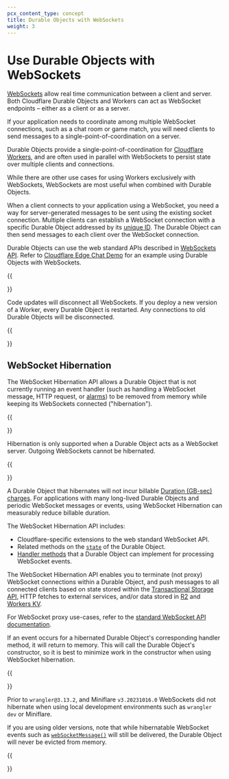 ```yaml
---
pcx_content_type: concept
title: Durable Objects with WebSockets
weight: 3
---
```


# Use Durable Objects with WebSockets

[WebSockets](/durable-objects/api/websockets/) allow real time communication between a client and server. Both Cloudflare Durable Objects and Workers can act as WebSocket endpoints – either as a client or as a server.

If your application needs to coordinate among multiple WebSocket connections, such as a chat room or game match, you will need clients to send messages to a single-point-of-coordination on a server.

Durable Objects provide a single-point-of-coordination for [Cloudflare Workers](/workers/), and are often used in parallel with WebSockets to persist state over multiple clients and connections.

While there are other use cases for using Workers exclusively with WebSockets, WebSockets are most useful when combined with Durable Objects.

When a client connects to your application using a WebSocket, you need a way for server-generated messages to be sent using the existing socket connection. Multiple clients can establish a WebSocket connection with a specific Durable Object addressed by its [unique ID](/durable-objects/configuration/access-durable-object-from-a-worker/#1-create-durable-object-ids). The Durable Object can then send messages to each client over the WebSocket connection.

Durable Objects can use the web standard APIs described in [WebSockets API](/durable-objects/api/websockets/). Refer to [Cloudflare Edge Chat Demo](https://github.com/cloudflare/workers-chat-demo) for an example using Durable Objects with WebSockets.

{{<Aside type="warning" header="WebSockets disconnection">}}

Code updates will disconnect all WebSockets. If you deploy a new version of a Worker, every Durable Object is restarted. Any connections to old Durable Objects will be disconnected.

{{</Aside>}}

## WebSocket Hibernation

The WebSocket Hibernation API allows a Durable Object that is not currently running an event handler (such as handling a WebSocket message, HTTP request, or [alarms](/durable-objects/api/alarms/)) to be removed from memory while keeping its WebSockets connected ("hibernation").

{{<Aside type="note">}}

Hibernation is only supported when a Durable Object acts as a WebSocket server. Outgoing WebSockets cannot be hibernated.

{{</Aside>}}

A Durable Object that hibernates will not incur billable [Duration (GB-sec) charges](/durable-objects/platform/pricing/). For applications with many long-lived Durable Objects and periodic WebSocket messages or events, using WebSocket Hibernation can measurably reduce billable duration.

The WebSocket Hibernation API includes:

* Cloudflare-specific extensions to the web standard WebSocket API.
* Related methods on the [`state`](/durable-objects/api/websockets/#state-methods) of the Durable Object.
* [Handler methods](/durable-objects/api/websockets/#handler-methods) that a Durable Object can implement for processing WebSocket events.

The WebSocket Hibernation API enables you to terminate (not proxy) WebSocket connections within a Durable Object, and push messages to all connected clients based on state stored within the [Transactional Storage API](/durable-objects/api/transactional-storage-api/), HTTP fetches to external services, and/or data stored in [R2](/r2/) and [Workers KV](/kv/api/).

For WebSocket proxy use-cases, refer to the [standard WebSocket API documentation](/workers/examples/websockets/#write-a-websocket-client).

If an event occurs for a hibernated Durable Object's corresponding handler method, it will return to memory. This will call the Durable Object's constructor, so it is best to minimize work in the constructor when using WebSocket hibernation.

{{<Aside type="warning" header="Support for local development">}}

Prior to `wrangler@3.13.2`, and Miniflare `v3.20231016.0` WebSockets did not hibernate when using local development environments such as `wrangler dev` or Miniflare.

If you are using older versions, note that while hibernatable WebSocket events such as [`webSocketMessage()`](/durable-objects/api/websockets/#websocketmessage) will still be delivered, the Durable Object will never be evicted from memory.

{{</Aside>}}